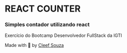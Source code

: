 # REACT COUNTER
### Simples contador utilizando react

Exercício do Bootcamp Desenvolvedor FullStack da IGTI

Made with :orange_heart: by [Cleef Souza](https://www.linkedin.com/in/aryosvalldo-cleef/)
